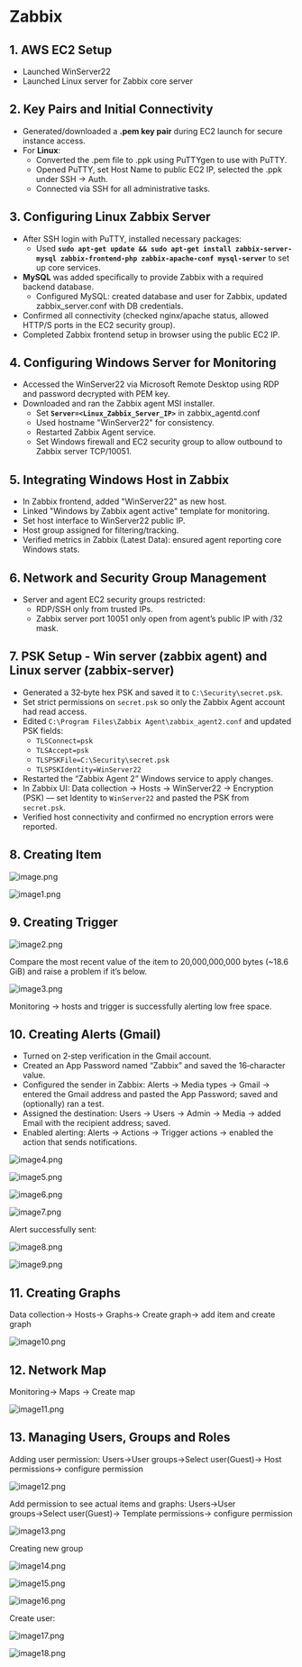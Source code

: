 # Zabbix

## 1. AWS EC2 Setup

- Launched WinServer22
- Launched Linux server for Zabbix core server

## 2. Key Pairs and Initial Connectivity

- Generated/downloaded a **.pem key pair** during EC2 launch for secure instance access.
- For **Linux**:
    - Converted the .pem file to .ppk using PuTTYgen to use with PuTTY.
    - Opened PuTTY, set Host Name to public EC2 IP, selected the .ppk under SSH → Auth.
    - Connected via SSH for all administrative tasks.

## 3. Configuring Linux Zabbix Server

- After SSH login with PuTTY, installed necessary packages:
    - Used **`sudo apt-get update && sudo apt-get install zabbix-server-mysql zabbix-frontend-php zabbix-apache-conf mysql-server`** to set up core services.
- **MySQL** was added specifically to provide Zabbix with a required backend database.
    - Configured MySQL: created database and user for Zabbix, updated zabbix_server.conf with DB credentials.
- Confirmed all connectivity (checked nginx/apache status, allowed HTTP/S ports in the EC2 security group).
- Completed Zabbix frontend setup in browser using the public EC2 IP.

## 4. Configuring Windows Server for Monitoring

- Accessed the WinServer22 via Microsoft Remote Desktop using RDP and password decrypted with PEM key.
- Downloaded and ran the Zabbix agent MSI installer.
    - Set **`Server=<Linux_Zabbix_Server_IP>`** in zabbix_agentd.conf
    - Used hostname "WinServer22" for consistency.
    - Restarted Zabbix Agent service.
    - Set Windows firewall and EC2 security group to allow outbound to Zabbix server TCP/10051.

## 5. Integrating Windows Host in Zabbix

- In Zabbix frontend, added "WinServer22" as new host.
- Linked "Windows by Zabbix agent active" template for monitoring.
- Set host interface to WinServer22 public IP.
- Host group assigned for filtering/tracking.
- Verified metrics in Zabbix (Latest Data): ensured agent reporting core Windows stats.

## 6. Network and Security Group Management

- Server and agent EC2 security groups restricted:
    - RDP/SSH only from trusted IPs.
    - Zabbix server port 10051 only open from agent’s public IP with /32 mask.

## 7. PSK Setup - Win server (zabbix agent) and Linux server (zabbix-server)

- Generated a 32‑byte hex PSK and saved it to `C:\Security\secret.psk`.
- Set strict permissions on `secret.psk` so only the Zabbix Agent account had read access.
- Edited `C:\Program Files\Zabbix Agent\zabbix_agent2.conf` and updated PSK fields:
    - `TLSConnect=psk`
    - `TLSAccept=psk`
    - `TLSPSKFile=C:\Security\secret.psk`
    - `TLSPSKIdentity=WinServer22`
- Restarted the “Zabbix Agent 2” Windows service to apply changes.
- In Zabbix UI: Data collection → Hosts → WinServer22 → Encryption (PSK) — set Identity to `WinServer22` and pasted the PSK from `secret.psk`.
- Verified host connectivity and confirmed no encryption errors were reported.

## 8. Creating Item

![image.png](https://github.com/AndrejGitH/Homelab-Monitoring/blob/master/images/image.png?raw=true)

![image1.png](https://github.com/AndrejGitH/Homelab-Monitoring/blob/master/images/image%201.png?raw=true)

## 9. Creating Trigger

![image2.png](https://github.com/AndrejGitH/Homelab-Monitoring/blob/master/images/image%202.png?raw=true)

Compare the most recent value of the item to 20,000,000,000 bytes (~18.6 GiB) and raise a problem if it’s below.

![image3.png](https://github.com/AndrejGitH/Homelab-Monitoring/blob/master/images/image%203.png?raw=true)

Monitoring → hosts and trigger is successfully alerting low free space.

## 10. Creating Alerts (Gmail)

- Turned on 2‑step verification in the Gmail account.
- Created an App Password named “Zabbix” and saved the 16‑character value.
- Configured the sender in Zabbix: Alerts → Media types → Gmail → entered the Gmail address and pasted the App Password; saved and (optionally) ran a test.
- Assigned the destination: Users → Users → Admin → Media → added Email with the recipient address; saved.
- Enabled alerting: Alerts → Actions → Trigger actions → enabled the action that sends notifications.

![image4.png](https://github.com/AndrejGitH/Homelab-Monitoring/blob/master/images/image%204.png?raw=true)

![image5.png](https://github.com/AndrejGitH/Homelab-Monitoring/blob/master/images/image%205.png?raw=true)

![image6.png](https://github.com/AndrejGitH/Homelab-Monitoring/blob/master/images/image%206.png?raw=true)

![image7.png](https://github.com/AndrejGitH/Homelab-Monitoring/blob/master/images/image%207.png?raw=true)

Alert successfully sent:

![image8.png](https://github.com/AndrejGitH/Homelab-Monitoring/blob/master/images/image%208.png?raw=true)

![image9.png](https://github.com/AndrejGitH/Homelab-Monitoring/blob/master/images/image%209.png?raw=true)

## 11. Creating Graphs

Data collection→ Hosts→ Graphs→ Create graph→ add item and create graph

![image10.png](https://github.com/AndrejGitH/Homelab-Monitoring/blob/master/images/image%2010.png?raw=true)

## 12. Network Map

Monitoring→ Maps → Create map

![image11.png](https://github.com/AndrejGitH/Homelab-Monitoring/blob/master/images/image%2011.png?raw=true)

## 13. Managing Users, Groups and Roles

Adding user permission:
Users→User groups→Select user(Guest)→ Host permissions→ configure permission

![image12.png](https://github.com/AndrejGitH/Homelab-Monitoring/blob/master/images/image%2012.png?raw=true)

Add permission to see actual items and graphs:
Users→User groups→Select user(Guest)→ Template permissions→ configure permission

![image13.png](https://github.com/AndrejGitH/Homelab-Monitoring/blob/master/images/image%2013.png?raw=true)

Creating new group

![image14.png](https://github.com/AndrejGitH/Homelab-Monitoring/blob/master/images/image%2014.png?raw=true)

![image15.png](https://github.com/AndrejGitH/Homelab-Monitoring/blob/master/images/image%2015.png?raw=true)

![image16.png](https://github.com/AndrejGitH/Homelab-Monitoring/blob/master/images/image%2016.png?raw=true)

Create user:

![image17.png](https://github.com/AndrejGitH/Homelab-Monitoring/blob/master/images/image%2017.png?raw=true)

![image18.png](https://github.com/AndrejGitH/Homelab-Monitoring/blob/master/images/image%2018.png?raw=true)

